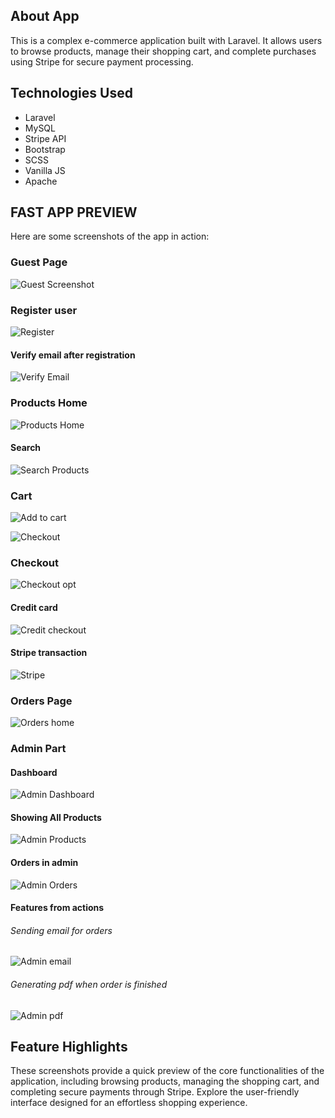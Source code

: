 
## About App
This is a complex e-commerce application built with Laravel. It allows users to browse products, manage their shopping cart, and complete purchases using Stripe for secure payment processing.
## Technologies Used
- Laravel
- MySQL
- Stripe API
- Bootstrap
- SCSS
- Vanilla JS
- Apache

## FAST APP PREVIEW

Here are some screenshots of the app in action:

### Guest Page
![Guest Screenshot](imagess/guest_page.png)

### Register user
![Register](imagess/register.png)
#### Verify email after registration
![Verify Email](imagess/verify_email_reg.png)

### Products Home
![Products Home](imagess/products_home.png)
#### Search
![Search Products](imagess/search_home.png)

### Cart
![Add to cart](imagess/added_to_cart.png)

![Checkout](imagess/checkout.png)
### Checkout
![Checkout opt](imagess/checkout_options.png)
#### Credit card
![Credit checkout](imagess/card_details.png)
#### Stripe transaction
![Stripe](imagess/stripe1.jpg)

### Orders Page
![Orders home](imagess/orders_home.png)

### Admin Part
#### Dashboard
![Admin Dashboard](imagess/admin_dashboard.png)
#### Showing All Products
![Admin Products](imagess/admin_products.png)
#### Orders in admin
![Admin Orders](imagess/admin_orders.png)
#### Features from actions

###### Sending email for orders
![Admin email](imagess/order_email.png)
###### Generating pdf when order is finished
![Admin pdf](imagess/admin_pdf.png)

## Feature Highlights

These screenshots provide a quick preview of the core functionalities of the application, including browsing products, managing the shopping cart, and completing secure payments through Stripe. Explore the user-friendly interface designed for an effortless shopping experience.




